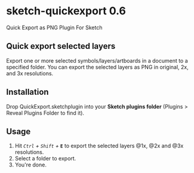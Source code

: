 # sketch-quickexport 0.6
Quick Export as PNG Plugin For Sketch

## Quick export selected layers

Export one or more selected symbols/layers/artboards in a document to a specified folder.
You can export the selected layers as PNG in original, 2x, and 3x resolutions.

## Installation

Drop QuickExport.sketchplugin into your **Sketch plugins folder** (Plugins > Reveal Plugins Folder to find it).

## Usage

1. Hit *`Ctrl` + `Shift` +* **`E`** to export the selected layers @1x, @2x and @3x resolutions.
2. Select a folder to export.
3. You're done.
